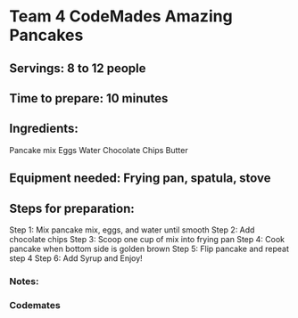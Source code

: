 # Team 4 CodeMades Amazing Pancakes

## Servings: 8 to 12 people

## Time to prepare: 10 minutes

## Ingredients:
Pancake mix
Eggs
Water
Chocolate Chips
Butter

## Equipment needed: Frying pan, spatula, stove
 

## Steps for preparation:
Step 1: Mix pancake mix, eggs, and water until smooth
Step 2: Add chocolate chips
Step 3: Scoop one cup of mix into frying pan
Step 4: Cook pancake when bottom side is golden brown
Step 5: Flip pancake and repeat step 4
Step 6: Add Syrup and Enjoy!


### Notes:



### Codemates #
